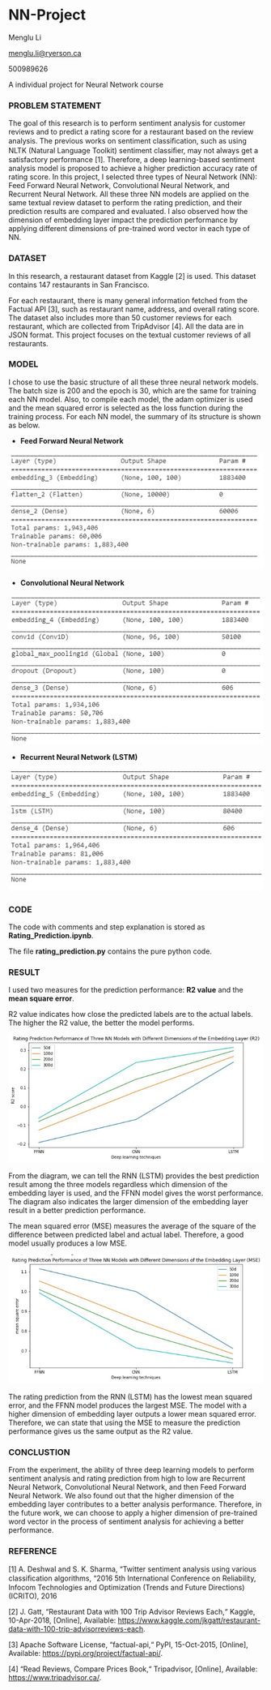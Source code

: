 # NN-Project
Menglu Li

menglu.li@ryerson.ca

500989626

A individual project for Neural Network course


### PROBLEM STATEMENT 
The goal of this research is to perform sentiment analysis for customer reviews and to predict a rating score for a restaurant based on the review analysis. The previous works on sentiment classiﬁcation, such as using NLTK (Natural Language Toolkit) sentiment classiﬁer, may not always get a satisfactory performance [1]. Therefore, a deep learning-based sentiment analysis model is proposed to achieve a higher prediction accuracy rate of rating score. In this project, I selected three types of Neural Network (NN): Feed Forward Neural Network, Convolutional Neural Network, and Recurrent Neural Network. All these three NN models are applied on the same textual review dataset to perform the rating prediction, and their prediction results are compared and evaluated. I also observed how the dimension of embedding layer impact the prediction performance by applying different dimensions of pre-trained word vector in each type of NN.


### DATASET 
In this research, a restaurant dataset from Kaggle [2] is used. This dataset contains 147 restaurants in San Francisco.

For each restaurant, there is many general information fetched from the Factual API [3], such as restaurant name, address, and overall rating score. The dataset also includes more than 50 customer reviews for each restaurant, which are collected from TripAdvisor [4]. All the data are in JSON format. This project focuses on the textual customer reviews of all restaurants.


### MODEL
I chose to use the basic structure of all these three neural network models. The batch size is 200 and the epoch is 30, which are the same for training each NN model. Also, to compile each model, the adam optimizer is used and the mean squared error is selected as the loss function during the training process. For each NN model, the summary of its structure is shown as below.
* **Feed Forward Neural Network**
<img src="Diagram/FFNN Structure.jpg">

* **Convolutional Neural Network**
<img src="Diagram/CNN Structure.jpg">

* **Recurrent Neural Network (LSTM)**
<img src="Diagram/RNN Structure.jpg">


### CODE
The code with comments and step explanation is stored as **Rating_Prediction.ipynb**. 

The file **rating_prediction.py** contains the pure python code. 


### RESULT
I used two measures for the prediction performance: **R2 value** and the **mean square error**. 

R2 value indicates how close the predicted labels are to the actual labels. The higher the R2 value, the better the model performs.

<img src="Diagram/R2 RESULT.jpg">

From the diagram, we can tell the RNN (LSTM) provides the best prediction result among the three models regardless which dimension of the embedding layer is used, and the FFNN model gives the worst performance. The diagram also indicates the larger dimension of the embedding layer result in a better prediction performance.

The mean squared error (MSE) measures the average of the square of the difference between predicted label and actual label. Therefore, a good model usually produces a low MSE.

<img src="Diagram/MSE RESULT.jpg">

The rating prediction from the RNN (LSTM) has the lowest mean squared error, and the FFNN model produces the largest MSE. The model with a higher dimension of embedding layer outputs a lower mean squared error. Therefore, we can state that using the MSE to measure the prediction performance gives us the same output as the R2 value.


### CONCLUSTION
From the experiment, the ability of three deep learning models to perform sentiment analysis and rating prediction from high to low are Recurrent Neural Network, Convolutional Neural Network, and then Feed Forward Neural Network. We also found out that the higher dimension of the embedding layer contributes to a better analysis performance. Therefore, in the future work, we can choose to apply a higher dimension of pre-trained word vector in the process of sentiment analysis for achieving a better performance.



### REFERENCE
[1] A. Deshwal and S. K. Sharma, “Twitter sentiment analysis using various classiﬁcation algorithms, “2016 5th International Conference on Reliability, Infocom Technologies and Optimization (Trends and Future Directions) (ICRITO), 2016

[2] J. Gatt, “Restaurant Data with 100 Trip Advisor Reviews Each,“ Kaggle, 10-Apr-2018, [Online], Available: https://www.kaggle.com/jkgatt/restaurant-data-with-100-trip-advisorreviews-each.

[3] Apache Software License, “factual-api,“ PyPI, 15-Oct-2015, [Online], Available: https://pypi.org/project/factual-api/.

[4] “Read Reviews, Compare Prices Book,“ Tripadvisor, [Online], Available: https://www.tripadvisor.ca/.
